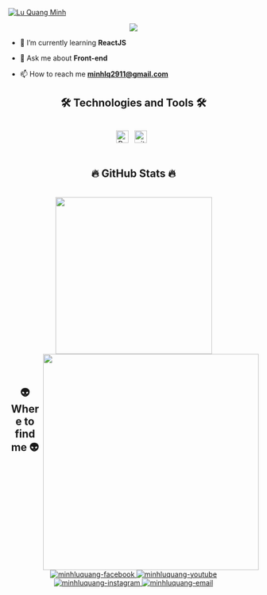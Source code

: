 <p align="left">
  <a href="https://github.com/minhluquang">
    <img src="https://github.com/minhluquang/minhluquang/blob/main/name.png" alt="Lu Quang Minh" /></a>
</p>
<p align="center">
  <!-- Typing SVG by DenverCoder1 - https://github.com/DenverCoder1/readme-typing-svg -->
  <a href="https://github.com/DenverCoder1/readme-typing-svg">
    <img src="https://readme-typing-svg.demolab.com?font=Fira+Code&pause=1000&center=true&vCenter=true&width=650&height=50&lines=Frontend+Web+Developer;Always+learn+new+things+and+develop+yourself!;Better+and+better+each+day!" /></a>
</p>


- 🌱 I’m currently learning **ReactJS**

- 💬 Ask me about **Front-end**

- 📫 How to reach me **minhlq2911@gmail.com**
<h2 align="center">🛠 Technologies and Tools 🛠</h2>
<br>
<!-- https://simpleicons.org/ -->
<div class="container-icon" align="center">
    <span><img src="https://img.shields.io/badge/ReactJS-282C34?logo=react&logoColor=61DAFB" alt="ReactJS logo" title="ReactJS" height="25" /></span>
    &nbsp;
    <span><img src="https://img.shields.io/badge/git-282C34?logo=git&logoColor=F05032" alt="git logo" title="git" height="25" /></span>
    &nbsp;
</div>
<br>
<h2 align="center">🔥 GitHub Stats 🔥</h2>
<!-- https://github.com/anuraghazra/github-readme-stats -->
<br>
<div align=center>
  <a href="#" title="minhluquang">
    <img width="315" align="center" src="https://github-readme-stats.vercel.app/api/top-langs/?username=minhluquang&hide=c%23,powershell,Mathematica,Ruby,Objective-C,Objective-C%2b%2b,Cuda&title_color=61dafb&text_color=ffffff&icon_color=61dafb&bg_color=20232a&langs_count=8&layout=compact&border_color=61dafb&hide_border=true" />
  </a>
  <a href="#" title="minhluquang">
    <img align="right" width="434" src="https://github-readme-stats.vercel.app/api?username=minhluquang&show_icons=true&theme=react&border_color=61dafb&hide_border=true" />
  </a>
</div>

<br>
<br>
<h2 align="center">👽 Where to find me 👽</h2>
<br>
<!-- https://icons8.com -->
<div align="center">
<a href="https://facebook.com/luquangminhne" target="blank">
    <img src="https://img.icons8.com/bubbles/100/000000/facebook-new.png" alt="minhluquang-facebook" />
</a>
<a href="https://www.youtube.com/channel/UC9GxkWtMuOc3P1zEjNnG5_g" target="blank">
    <img src="https://img.icons8.com/bubbles/100/000000/youtube-squared.png" alt="minhluquang-youtube" />
</a>
<a href="https://instagram.com/iameokiuem" target="blank">
    <img src="https://img.icons8.com/bubbles/100/000000/instagram.png" alt="minhluquang-instagram" />
</a>
<a href="mailto:minhlq2911@gmail.com" target="top">
    <img src="https://img.icons8.com/bubbles/100/000000/apple-mail.png" alt="minhluquang-email" />
</a>
</div>

<br>


